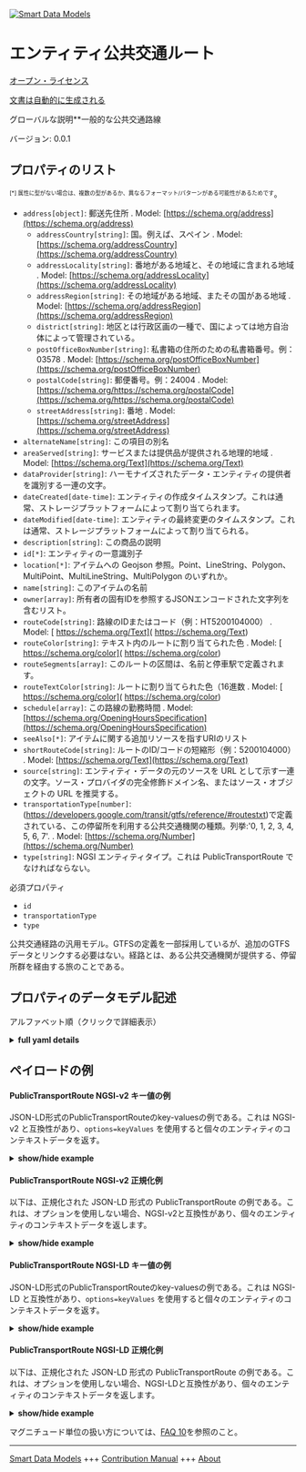 <!-- 10-Header -->  
[![Smart Data Models](https://smartdatamodels.org/wp-content/uploads/2022/01/SmartDataModels_logo.png "Logo")](https://smartdatamodels.org)  
エンティティ公共交通ルート  
=============<!-- /10-Header -->  
<!-- 15-License -->  
[オープン・ライセンス](https://github.com/smart-data-models//dataModel.UrbanMobility/blob/master/PublicTransportRoute/LICENSE.md)  
[文書は自動的に生成される](https://docs.google.com/presentation/d/e/2PACX-1vTs-Ng5dIAwkg91oTTUdt8ua7woBXhPnwavZ0FxgR8BsAI_Ek3C5q97Nd94HS8KhP-r_quD4H0fgyt3/pub?start=false&loop=false&delayms=3000#slide=id.gb715ace035_0_60)  
<!-- /15-License -->  
<!-- 20-Description -->  
グローバルな説明**一般的な公共交通路線  
バージョン: 0.0.1  
<!-- /20-Description -->  
<!-- 30-PropertiesList -->  

## プロパティのリスト  

<sup><sub>[*] 属性に型がない場合は、複数の型があるか、異なるフォーマット/パターンがある可能性があるためです</sub></sup>。  
- `address[object]`: 郵送先住所  . Model: [https://schema.org/address](https://schema.org/address)	- `addressCountry[string]`: 国。例えば、スペイン  . Model: [https://schema.org/addressCountry](https://schema.org/addressCountry)  
	- `addressLocality[string]`: 番地がある地域と、その地域に含まれる地域  . Model: [https://schema.org/addressLocality](https://schema.org/addressLocality)  
	- `addressRegion[string]`: その地域がある地域、またその国がある地域  . Model: [https://schema.org/addressRegion](https://schema.org/addressRegion)  
	- `district[string]`: 地区とは行政区画の一種で、国によっては地方自治体によって管理されている。    
	- `postOfficeBoxNumber[string]`: 私書箱の住所のための私書箱番号。例：03578  . Model: [https://schema.org/postOfficeBoxNumber](https://schema.org/postOfficeBoxNumber)  
	- `postalCode[string]`: 郵便番号。例：24004  . Model: [https://schema.org/https://schema.org/postalCode](https://schema.org/https://schema.org/postalCode)  
	- `streetAddress[string]`: 番地  . Model: [https://schema.org/streetAddress](https://schema.org/streetAddress)  
- `alternateName[string]`: この項目の別名  - `areaServed[string]`: サービスまたは提供品が提供される地理的地域  . Model: [https://schema.org/Text](https://schema.org/Text)- `dataProvider[string]`: ハーモナイズされたデータ・エンティティの提供者を識別する一連の文字。  - `dateCreated[date-time]`: エンティティの作成タイムスタンプ。これは通常、ストレージプラットフォームによって割り当てられます。  - `dateModified[date-time]`: エンティティの最終変更のタイムスタンプ。これは通常、ストレージプラットフォームによって割り当てられる。  - `description[string]`: この商品の説明  - `id[*]`: エンティティの一意識別子  - `location[*]`: アイテムへの Geojson 参照。Point、LineString、Polygon、MultiPoint、MultiLineString、MultiPolygon のいずれか。  - `name[string]`: このアイテムの名前  - `owner[array]`: 所有者の固有IDを参照するJSONエンコードされた文字列を含むリスト。  - `routeCode[string]`: 路線のIDまたはコード（例：HT5200104000）  . Model: [ https://schema.org/Text]( https://schema.org/Text)- `routeColor[string]`: テキスト内のルートに割り当てられた色  . Model: [ https://schema.org/color]( https://schema.org/color)- `routeSegments[array]`: このルートの区間は、名前と停車駅で定義されます。  - `routeTextColor[string]`: ルートに割り当てられた色（16進数  . Model: [ https://schema.org/color]( https://schema.org/color)- `schedule[array]`: この路線の勤務時間  . Model: [https://schema.org/OpeningHoursSpecification](https://schema.org/OpeningHoursSpecification)- `seeAlso[*]`: アイテムに関する追加リソースを指すURIのリスト  - `shortRouteCode[string]`: ルートのID/コードの短縮形（例：5200104000）  . Model: [https://schema.org/Text](https://schema.org/Text)- `source[string]`: エンティティ・データの元のソースを URL として示す一連の文字。ソース・プロバイダの完全修飾ドメイン名、またはソース・オブジェクトの URL を推奨する。  - `transportationType[number]`: (https://developers.google.com/transit/gtfs/reference/#routestxt)で定義されている、この停留所を利用する公共交通機関の種類。列挙:'0, 1, 2, 3, 4, 5, 6, 7'.  . Model: [https://schema.org/Number](https://schema.org/Number)- `type[string]`: NGSI エンティティタイプ。これは PublicTransportRoute でなければならない。  <!-- /30-PropertiesList -->  
<!-- 35-RequiredProperties -->  
必須プロパティ  
- `id`  - `transportationType`  - `type`  <!-- /35-RequiredProperties -->  
<!-- 40-RequiredProperties -->  
公共交通経路の汎用モデル。GTFSの定義を一部採用しているが、追加のGTFSデータとリンクする必要はない。経路とは、ある公共交通機関が提供する、停留所群を経由する旅のことである。  
<!-- /40-RequiredProperties -->  
<!-- 50-DataModelHeader -->  
## プロパティのデータモデル記述  
アルファベット順（クリックで詳細表示）  
<!-- /50-DataModelHeader -->  
<!-- 60-ModelYaml -->  
<details><summary><strong>full yaml details</strong></summary>    
```yaml  
PublicTransportRoute:    
  description: A generic public transport route    
  properties:    
    address:    
      description: The mailing address    
      properties:    
        addressCountry:    
          description: 'The country. For example, Spain'    
          type: string    
          x-ngsi:    
            model: https://schema.org/addressCountry    
            type: Property    
        addressLocality:    
          description: 'The locality in which the street address is, and which is in the region'    
          type: string    
          x-ngsi:    
            model: https://schema.org/addressLocality    
            type: Property    
        addressRegion:    
          description: 'The region in which the locality is, and which is in the country'    
          type: string    
          x-ngsi:    
            model: https://schema.org/addressRegion    
            type: Property    
        district:    
          description: 'A district is a type of administrative division that, in some countries, is managed by the local government'    
          type: string    
          x-ngsi:    
            type: Property    
        postOfficeBoxNumber:    
          description: 'The post office box number for PO box addresses. For example, 03578'    
          type: string    
          x-ngsi:    
            model: https://schema.org/postOfficeBoxNumber    
            type: Property    
        postalCode:    
          description: 'The postal code. For example, 24004'    
          type: string    
          x-ngsi:    
            model: https://schema.org/https://schema.org/postalCode    
            type: Property    
        streetAddress:    
          description: The street address    
          type: string    
          x-ngsi:    
            model: https://schema.org/streetAddress    
            type: Property    
        streetNr:    
          description: Number identifying a specific property on a public street    
          type: string    
          x-ngsi:    
            type: Property    
      type: object    
      x-ngsi:    
        model: https://schema.org/address    
        type: Property    
    alternateName:    
      description: An alternative name for this item    
      type: string    
      x-ngsi:    
        type: Property    
    areaServed:    
      description: The geographic area where a service or offered item is provided    
      type: string    
      x-ngsi:    
        model: https://schema.org/Text    
        type: Property    
    dataProvider:    
      description: A sequence of characters identifying the provider of the harmonised data entity    
      type: string    
      x-ngsi:    
        type: Property    
    dateCreated:    
      description: Entity creation timestamp. This will usually be allocated by the storage platform    
      format: date-time    
      type: string    
      x-ngsi:    
        type: Property    
    dateModified:    
      description: Timestamp of the last modification of the entity. This will usually be allocated by the storage platform    
      format: date-time    
      type: string    
      x-ngsi:    
        type: Property    
    description:    
      description: A description of this item    
      type: string    
      x-ngsi:    
        type: Property    
    id:    
      anyOf:    
        - description: Identifier format of any NGSI entity    
          maxLength: 256    
          minLength: 1    
          pattern: ^[\w\-\.\{\}\$\+\*\[\]`|~^@!,:\\]+$    
          type: string    
          x-ngsi:    
            type: Property    
        - description: Identifier format of any NGSI entity    
          format: uri    
          type: string    
          x-ngsi:    
            type: Property    
      description: Unique identifier of the entity    
      x-ngsi:    
        type: Property    
    location:    
      description: 'Geojson reference to the item. It can be Point, LineString, Polygon, MultiPoint, MultiLineString or MultiPolygon'    
      oneOf:    
        - description: Geojson reference to the item. Point    
          properties:    
            bbox:    
              items:    
                type: number    
              minItems: 4    
              type: array    
            coordinates:    
              items:    
                type: number    
              minItems: 2    
              type: array    
            type:    
              enum:    
                - Point    
              type: string    
          required:    
            - type    
            - coordinates    
          title: GeoJSON Point    
          type: object    
          x-ngsi:    
            type: GeoProperty    
        - description: Geojson reference to the item. LineString    
          properties:    
            bbox:    
              items:    
                type: number    
              minItems: 4    
              type: array    
            coordinates:    
              items:    
                items:    
                  type: number    
                minItems: 2    
                type: array    
              minItems: 2    
              type: array    
            type:    
              enum:    
                - LineString    
              type: string    
          required:    
            - type    
            - coordinates    
          title: GeoJSON LineString    
          type: object    
          x-ngsi:    
            type: GeoProperty    
        - description: Geojson reference to the item. Polygon    
          properties:    
            bbox:    
              items:    
                type: number    
              minItems: 4    
              type: array    
            coordinates:    
              items:    
                items:    
                  items:    
                    type: number    
                  minItems: 2    
                  type: array    
                minItems: 4    
                type: array    
              type: array    
            type:    
              enum:    
                - Polygon    
              type: string    
          required:    
            - type    
            - coordinates    
          title: GeoJSON Polygon    
          type: object    
          x-ngsi:    
            type: GeoProperty    
        - description: Geojson reference to the item. MultiPoint    
          properties:    
            bbox:    
              items:    
                type: number    
              minItems: 4    
              type: array    
            coordinates:    
              items:    
                items:    
                  type: number    
                minItems: 2    
                type: array    
              type: array    
            type:    
              enum:    
                - MultiPoint    
              type: string    
          required:    
            - type    
            - coordinates    
          title: GeoJSON MultiPoint    
          type: object    
          x-ngsi:    
            type: GeoProperty    
        - description: Geojson reference to the item. MultiLineString    
          properties:    
            bbox:    
              items:    
                type: number    
              minItems: 4    
              type: array    
            coordinates:    
              items:    
                items:    
                  items:    
                    type: number    
                  minItems: 2    
                  type: array    
                minItems: 2    
                type: array    
              type: array    
            type:    
              enum:    
                - MultiLineString    
              type: string    
          required:    
            - type    
            - coordinates    
          title: GeoJSON MultiLineString    
          type: object    
          x-ngsi:    
            type: GeoProperty    
        - description: Geojson reference to the item. MultiLineString    
          properties:    
            bbox:    
              items:    
                type: number    
              minItems: 4    
              type: array    
            coordinates:    
              items:    
                items:    
                  items:    
                    items:    
                      type: number    
                    minItems: 2    
                    type: array    
                  minItems: 4    
                  type: array    
                type: array    
              type: array    
            type:    
              enum:    
                - MultiPolygon    
              type: string    
          required:    
            - type    
            - coordinates    
          title: GeoJSON MultiPolygon    
          type: object    
          x-ngsi:    
            type: GeoProperty    
      x-ngsi:    
        type: GeoProperty    
    name:    
      description: The name of this item    
      type: string    
      x-ngsi:    
        type: Property    
    owner:    
      description: A List containing a JSON encoded sequence of characters referencing the unique Ids of the owner(s)    
      items:    
        anyOf:    
          - description: Identifier format of any NGSI entity    
            maxLength: 256    
            minLength: 1    
            pattern: ^[\w\-\.\{\}\$\+\*\[\]`|~^@!,:\\]+$    
            type: string    
            x-ngsi:    
              type: Property    
          - description: Identifier format of any NGSI entity    
            format: uri    
            type: string    
            x-ngsi:    
              type: Property    
        description: Unique identifier of the entity    
        x-ngsi:    
          type: Property    
      type: array    
      x-ngsi:    
        type: Property    
    routeCode:    
      description: ID or code of the route (e.g. HT5200104000)    
      type: string    
      x-ngsi:    
        model: ' https://schema.org/Text'    
        type: Property    
    routeColor:    
      description: Color assigned to route in text    
      pattern: "^#([a-fA-F0-9]{6}|[a-fA-F0-9]{3})$"    
      type: string    
      x-ngsi:    
        model: ' https://schema.org/color'    
        type: Property    
    routeSegments:    
      description: Segments of this route defined by their name and stops    
      items:    
        properties:    
          refPublicTransportStops:    
            items:    
              format: uri    
              type: string    
            type: array    
          segmentName:    
            type: string    
        type: object    
      type: array    
      x-ngsi:    
        type: Property    
    routeTextColor:    
      description: Color assigned to route in hexadecimal    
      type: string    
      x-ngsi:    
        model: ' https://schema.org/color'    
        type: Property    
    schedule:    
      description: Working hours of this route    
      items:    
        properties:    
          closes:    
            pattern: "[0-9]{2}:[0-9]{2}"    
            type: string    
          dayOfWeek:    
            enum:    
              - Friday    
              - Monday    
              - PublicHolidays    
              - Saturday    
              - Sunday    
              - Thursday    
              - Tuesday    
              - Wednesday    
            type: string    
          opens:    
            pattern: "[0-9]{2}:[0-9]{2}"    
            type: string    
        type: object    
      minItems: 1    
      type: array    
      x-ngsi:    
        model: https://schema.org/OpeningHoursSpecification    
        type: Property    
    seeAlso:    
      description: list of uri pointing to additional resources about the item    
      oneOf:    
        - items:    
            format: uri    
            type: string    
          minItems: 1    
          type: array    
        - format: uri    
          type: string    
      x-ngsi:    
        type: Property    
    shortRouteCode:    
      description: Shorter form of the ID/code of the route (e.g. 5200104000)    
      type: string    
      x-ngsi:    
        model: https://schema.org/Text    
        type: Property    
    source:    
      description: 'A sequence of characters giving the original source of the entity data as a URL. Recommended to be the fully qualified domain name of the source provider, or the URL to the source object'    
      type: string    
      x-ngsi:    
        type: Property    
    transportationType:    
      description: "Types of public transport using this stop as defined in (https://developers.google.com/transit/gtfs/reference/#routestxt). Enum:'0, 1, 2, 3, 4, 5, 6, 7'"    
      enum:    
        - 0    
        - 1    
        - 2    
        - 3    
        - 4    
        - 5    
        - 6    
        - 7    
      type: number    
      x-ngsi:    
        model: https://schema.org/Number    
        type: Property    
    type:    
      description: NGSI Entity type. It has to be PublicTransportRoute    
      enum:    
        - PublicTransportRoute    
      type: string    
      x-ngsi:    
        type: Property    
  required:    
    - id    
    - type    
    - transportationType    
  type: object    
  x-derived-from: ""    
  x-disclaimer: 'Redistribution and use in source and binary forms, with or without modification, are permitted  provided that the license conditions are met. Copyleft (c) 2022 Contributors to Smart Data Models Program'    
  x-license-url: https://github.com/smart-data-models/dataModel.UrbanMobility/blob/master/PublicTransportRoute/LICENSE.md    
  x-model-schema: https://smart-data-models.github.io/dataModel.UrbanMobility/PublicTransportRoute/schema.json    
  x-model-tags: ""    
  x-version: 0.0.1    
```  
</details>    
<!-- /60-ModelYaml -->  
<!-- 70-MiddleNotes -->  
<!-- /70-MiddleNotes -->  
<!-- 80-Examples -->  
## ペイロードの例  
#### PublicTransportRoute NGSI-v2 キー値の例  
JSON-LD形式のPublicTransportRouteのkey-valuesの例である。これは NGSI-v2 と互換性があり、`options=keyValues` を使用すると個々のエンティティのコンテキストデータを返す。  
<details><summary><strong>show/hide example</strong></summary>    
```json  
{  
  "id": "urn:ngsi-ld:PublicTransportRoute:santander:transport:busLine:N3",  
  "type": "PublicTransportRoute",  
  "source": "https://api.smartsantander.eu/",  
  "dataProvider": "http://www.smartsantander.eu/",  
  "routeCode": "5200103000",  
  "shortRouteCode": "N3",  
  "name": "PEÑACASTILLO-PLAZA DE ITALIA",  
  "transportationType": 3,  
  "routeColor": "#ff0000",  
  "routeTextColor": "RED",  
  "routeSegments": [  
    {  
      "segmentName": "PEÑACASTILLO-PLAZA DE ITALIA:1",  
      "refPublicTransportStops": [  
        "urn:ngsi-ld:PublicTransportStop:santander:transport:busStop:311",  
        "urn:ngsi-ld:PublicTransportStop:santander:transport:busStop:129"  
      ]  
    },  
    {  
      "segmentName": "PEÑACASTILLO-PLAZA DE ITALIA:2",  
      "refPublicTransportStops": [  
        "urn:ngsi-ld:PublicTransportStop:santander:transport:busStop:130",  
        "urn:ngsi-ld:PublicTransportStop:santander:transport:busStop:131"  
      ]  
    }  
  ],  
  "schedule": [  
    {  
      "dayOfWeek": "Monday",  
      "opens": "09:00",  
      "closes": "23:00"  
    },  
    {  
      "dayOfWeek": "Tuesday",  
      "opens": "09:00",  
      "closes": "23:00"  
    },  
    {  
      "dayOfWeek": "Wednesday",  
      "opens": "09:00",  
      "closes": "23:00"  
    },  
    {  
      "dayOfWeek": "Thursday",  
      "opens": "09:00",  
      "closes": "23:00"  
    },  
    {  
      "dayOfWeek": "Friday",  
      "opens": "09:00",  
      "closes": "23:00"  
    },  
    {  
      "dayOfWeek": "Sunday",  
      "opens": "09:00",  
      "closes": "14:00"  
    }  
  ]  
}  
```  
</details>  
#### PublicTransportRoute NGSI-v2 正規化例  
以下は、正規化された JSON-LD 形式の PublicTransportRoute の例である。これは、オプションを使用しない場合、NGSI-v2と互換性があり、個々のエンティティのコンテキストデータを返します。  
<details><summary><strong>show/hide example</strong></summary>    
```json  
{  
  "id": "urn:ngsi-ld:PublicTransportRoute:santander:transport:busLine:N3",  
  "type": "PublicTransportRoute",  
  "source": {  
    "type": "Text",  
    "value": "https://api.smartsantander.eu/"  
  },  
  "dataProvider": {  
    "type": "Text",  
    "value": "http://www.smartsantander.eu/"  
  },  
  "routeCode": {  
    "type": "Text",  
    "value": "5200103000"  
  },  
  "shortRouteCode": {  
    "type": "Text",  
    "value": "N3"  
  },  
  "name": {  
    "type": "Text",  
    "value": "PEÑACASTILLO-PLAZA DE ITALIA"  
  },  
  "transportationType": {  
    "type": "Number",  
    "value": 3  
  },  
  "routeColor": {  
    "type": "Text",  
    "value": "#ff0000"  
  },  
  "routeTextColor": {  
    "type": "Text",  
    "value": "RED"  
  },  
  "routeSegments": {  
    "type": "StructuredValue",  
    "value": [  
      {  
        "segmentName": "PEÑACASTILLO-PLAZA DE ITALIA:1",  
        "refPublicTransportStops": [  
          "urn:ngsi-ld:PublicTransportStop:santander:transport:busStop:311",  
          "urn:ngsi-ld:PublicTransportStop:santander:transport:busStop:129"  
        ]  
      },  
      {  
        "segmentName": "PEÑACASTILLO-PLAZA DE ITALIA:2",  
        "refPublicTransportStops": [  
          "urn:ngsi-ld:PublicTransportStop:santander:transport:busStop:130",  
          "urn:ngsi-ld:PublicTransportStop:santander:transport:busStop:131"  
        ]  
      }  
    ]  
  },  
  "schedule": {  
    "type": "StructuredValue",  
    "value": [  
      {  
        "validFrom": "2018-01-24",  
        "validThrough": "2018-05-25",  
        "opens": "09:00",  
        "closes": "23:00"  
      },  
      {  
        "dayOfWeek": "Sunday",  
        "opens": "09:00",  
        "closes": "14:00"  
      }  
    ]  
  }  
}  
```  
</details>  
#### PublicTransportRoute NGSI-LD キー値の例  
JSON-LD形式のPublicTransportRouteのkey-valuesの例である。これは NGSI-LD と互換性があり、`options=keyValues` を使用すると個々のエンティティのコンテキストデータを返す。  
<details><summary><strong>show/hide example</strong></summary>    
```json  
{  
  "id": "urn:ngsi-ld:PublicTransportRoute:santander:transport:busLine:N3",  
  "type": "PublicTransportRoute",  
  "dataProvider": "http://www.smartsantander.eu/",  
  "name": {  
    "PE\u00d1ACASTILLO-PLAZA DE ITALIA",  
    "routeCode": "5200103000",  
    "routeColor": "#ff0000",  
    "routeSegments": [  
      {  
        "segmentName": "PE\u00d1ACASTILLO-PLAZA DE ITALIA:1",  
        "refPublicTransportStops": [  
          "urn:ngsi-ld:PublicTransportStop:santander:transport:busStop:311",  
          "urn:ngsi-ld:PublicTransportStop:santander:transport:busStop:129"  
        ]  
      },  
      {  
        "segmentName": "PE\u00d1ACASTILLO-PLAZA DE ITALIA:2",  
        "refPublicTransportStops": [  
          "urn:ngsi-ld:PublicTransportStop:santander:transport:busStop:130",  
          "urn:ngsi-ld:PublicTransportStop:santander:transport:busStop:131"  
        ]  
      }  
    ],  
    "routeTextColor": "RED",  
    "schedule": [  
      {  
        "validFrom": "2018-01-24",  
        "validThrough": "2018-05-25",  
        "opens": "09:00",  
        "closes": "23:00"  
      },  
      {  
        "dayOfWeek": "Sunday",  
        "opens": "09:00",  
        "closes": "14:00"  
      }  
    ],  
    "shortRouteCode": "N3",  
    "source": "https://api.smartsantander.eu/",  
    "transportationType": 3,  
    "@context": [  
      "https://smart-data-models.github.io/data-models/context.jsonld",  
      "https://uri.etsi.org/ngsi-ld/v1/ngsi-ld-core-context.jsonld",  
      "https://raw.githubusercontent.com/smart-data-models/dataModel.UrbanMobility/master/context.jsonld"  
    ]  
  }  
```  
</details>  
#### PublicTransportRoute NGSI-LD 正規化例  
以下は、正規化された JSON-LD 形式の PublicTransportRoute の例である。これは、オプションを使用しない場合、NGSI-LDと互換性があり、個々のエンティティのコンテキストデータを返します。  
<details><summary><strong>show/hide example</strong></summary>    
```json  
{  
    "id": "urn:ngsi-ld:PublicTransportRoute:santander:transport:busLine:N3",  
    "type": "PublicTransportRoute",  
    "dataProvider": "http://www.smartsantander.eu/",  
    "entityVersion": 2.0,  
    "name": {  
        "type": "Property",  
        "value": "PE\u00d1ACASTILLO-PLAZA DE ITALIA "  
    },  
    "routeCode": {  
        "type": "Property",  
        "value": "5200103000"  
    },  
    "routeColor": {  
        "type": "Property",  
        "value": "#ff0000"  
    },  
    "routeSegments": {  
        "type": "Property",  
        "value": [  
            {  
                "segmentName": "PE\u00d1ACASTILLO-PLAZA DE ITALIA:1",  
                "refPublicTransportStops": [  
                    "urn:ngsi-ld:PublicTransportStop:santander:transport:busStop:311",  
                    "urn:ngsi-ld:PublicTransportStop:santander:transport:busStop:129"  
                ]  
            },  
            {  
                "segmentName": "PE\u00d1ACASTILLO-PLAZA DE ITALIA:2",  
                "refPublicTransportStops": [  
                    "urn:ngsi-ld:PublicTransportStop:santander:transport:busStop:130",  
                    "urn:ngsi-ld:PublicTransportStop:santander:transport:busStop:131"  
                ]  
            }  
        ]  
    },  
    "routeTextColor": {  
        "type": "Property",  
        "value": "RED"  
    },  
    "schedule": {  
        "type": "Property",  
        "value": [  
            {  
                "validFrom": "2018-01-24",  
                "validThrough": "2018-05-25",  
                "opens": "09:00",  
                "closes": "23:00"  
            },  
            {  
                "dayOfWeek": "Sunday",  
                "opens": "09:00",  
                "closes": "14:00"  
            }  
        ]  
    },  
    "shortRouteCode": {  
        "type": "Property",  
        "value": "N3"  
    },  
    "source": "https://api.smartsantander.eu/",  
    "transportationType": {  
        "type": "Property",  
        "value": 3  
    },  
    "@context": [  
        "https://smart-data-models.github.io/data-models/context.jsonld",  
        "https://uri.etsi.org/ngsi-ld/v1/ngsi-ld-core-context.jsonld",  
        "https://raw.githubusercontent.com/smart-data-models/dataModel.UrbanMobility/master/context.jsonld"  
    ]  
}  
```  
</details><!-- /80-Examples -->  
<!-- 90-FooterNotes -->  
<!-- /90-FooterNotes -->  
<!-- 95-Units -->  
マグニチュード単位の扱い方については、[FAQ 10](https://smartdatamodels.org/index.php/faqs/)を参照のこと。  
<!-- /95-Units -->  
<!-- 97-LastFooter -->  
---  
[Smart Data Models](https://smartdatamodels.org) +++ [Contribution Manual](https://bit.ly/contribution_manual) +++ [About](https://bit.ly/Introduction_SDM)<!-- /97-LastFooter -->  
